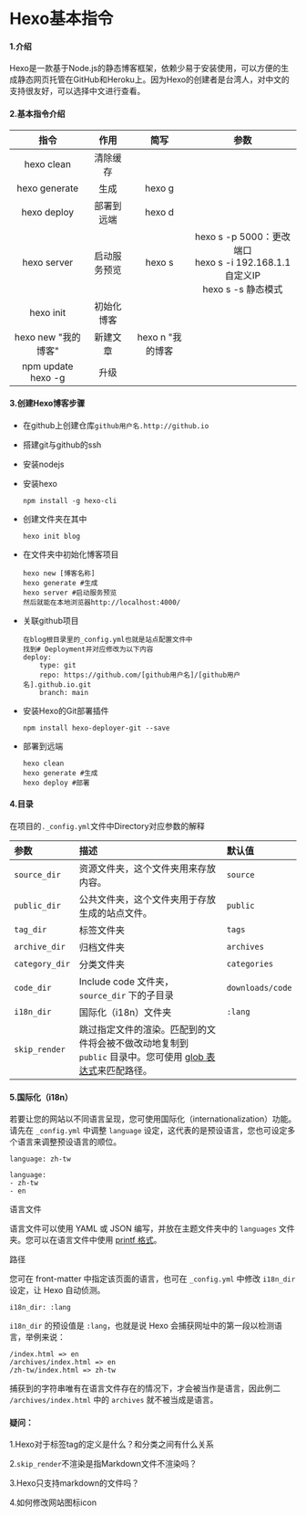 # Hexo基本指令

#### 1.介绍

Hexo是一款基于Node.js的静态博客框架，依赖少易于安装使用，可以方便的生成静态网页托管在GitHub和Heroku上。因为Hexo的创建者是台湾人，对中文的支持很友好，可以选择中文进行查看。


#### 2.基本指令介绍

|        指令         |     作用     |       简写       |                             参数                             |
| :-----------------: | :----------: | :--------------: | :----------------------------------------------------------: |
|     hexo clean      |   清除缓存   |                  |                                                              |
|    hexo generate    |     生成     |      hexo g      |                                                              |
|     hexo deploy     |  部署到远端  |      hexo d      |                                                              |
|     hexo server     | 启动服务预览 |      hexo s      | hexo s -p 5000：更改端口<br />hexo s -i 192.168.1.1自定义IP<br />hexo s -s 静态模式 |
|      hexo init      |  初始化博客  |                  |                                                              |
| hexo new "我的博客" |   新建文章   | hexo n "我的博客 |                                                              |
| npm update hexo -g  |     升级     |                  |                                                              |


#### 3.创建Hexo博客步骤

- 在github上创建仓库`github用户名.http://github.io`

- 搭建git与github的ssh

- 安装nodejs

- 安装hexo

  ```
  npm install -g hexo-cli 
  ```

- 创建文件夹在其中

  ```
  hexo init blog
  ```

- 在文件夹中初始化博客项目

  ```
  hexo new [博客名称]
  hexo generate #生成
  hexo server #启动服务预览
  然后就能在本地浏览器http://localhost:4000/
  ```

- 关联github项目

  ```
  在blog根目录里的_config.yml也就是站点配置文件中
  找到# Deployment并对应修改为以下内容
  deploy:
      type: git
      repo: https://github.com/[github用户名]/[github用户名].github.io.git
      branch: main
  ```

- 安装Hexo的Git部署插件

  ```
  npm install hexo-deployer-git --save
  ```

- 部署到远端

  ```
  hexo clean 
  hexo generate #生成
  hexo deploy #部署
  ```

#### 4.目录

在项目的`._config.yml`文件中Directory对应参数的解释

| 参数           | 描述                                                         | 默认值           |
| :------------- | :----------------------------------------------------------- | :--------------- |
| `source_dir`   | 资源文件夹，这个文件夹用来存放内容。                         | `source`         |
| `public_dir`   | 公共文件夹，这个文件夹用于存放生成的站点文件。               | `public`         |
| `tag_dir`      | 标签文件夹                                                   | `tags`           |
| `archive_dir`  | 归档文件夹                                                   | `archives`       |
| `category_dir` | 分类文件夹                                                   | `categories`     |
| `code_dir`     | Include code 文件夹，`source_dir` 下的子目录                 | `downloads/code` |
| `i18n_dir`     | 国际化（i18n）文件夹                                         | `:lang`          |
| `skip_render`  | 跳过指定文件的渲染。匹配到的文件将会被不做改动地复制到 `public` 目录中。您可使用 [glob 表达式](https://github.com/micromatch/micromatch#extended-globbing)来匹配路径。 |                  |

#### 5.国际化（i18n）

若要让您的网站以不同语言呈现，您可使用国际化（internationalization）功能。请先在 `_config.yml` 中调整 `language` 设定，这代表的是预设语言，您也可设定多个语言来调整预设语言的顺位。

```
language: zh-tw

language: 
- zh-tw
- en
```

语言文件

语言文件可以使用 YAML 或 JSON 编写，并放在主题文件夹中的 `languages` 文件夹。您可以在语言文件中使用 [printf 格式](https://github.com/alexei/sprintf.js)。

路径

您可在 front-matter 中指定该页面的语言，也可在 `_config.yml` 中修改 `i18n_dir` 设定，让 Hexo 自动侦测。

```
i18n_dir: :lang
```

`i18n_dir` 的预设值是 `:lang`，也就是说 Hexo 会捕获网址中的第一段以检测语言，举例来说：

```
/index.html => en
/archives/index.html => en
/zh-tw/index.html => zh-tw
```

捕获到的字符串唯有在语言文件存在的情况下，才会被当作是语言，因此例二 `/archives/index.html` 中的 `archives` 就不被当成是语言。



#### 疑问：

1.Hexo对于标签tag的定义是什么？和分类之间有什么关系

2.`skip_render`不渲染是指Markdown文件不渲染吗？

3.Hexo只支持markdown的文件吗？

4.如何修改网站图标icon